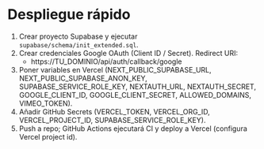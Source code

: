 # Despliegue rápido

1. Crear proyecto Supabase y ejecutar `supabase/schema/init_extended.sql`.
2. Crear credenciales Google OAuth (Client ID / Secret). Redirect URI:
   - https://TU_DOMINIO/api/auth/callback/google
3. Poner variables en Vercel (NEXT_PUBLIC_SUPABASE_URL, NEXT_PUBLIC_SUPABASE_ANON_KEY, SUPABASE_SERVICE_ROLE_KEY, NEXTAUTH_URL, NEXTAUTH_SECRET, GOOGLE_CLIENT_ID, GOOGLE_CLIENT_SECRET, ALLOWED_DOMAINS, VIMEO_TOKEN).
4. Añadir GitHub Secrets (VERCEL_TOKEN, VERCEL_ORG_ID, VERCEL_PROJECT_ID, SUPABASE_SERVICE_ROLE_KEY).
5. Push a repo; GitHub Actions ejecutará CI y deploy a Vercel (configura Vercel project id).
